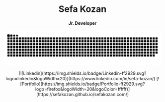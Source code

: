 
<h1 align="center">Sefa Kozan</h1>
<h4 align="center">Jr. Developer</h4>

![Snake animation](github-contribution-grid-snake.svg)

<div align="center">
[![Linkedin](https://img.shields.io/badge/Linkedin-ff2929.svg?logo=linkedin&logoWidth=20)](https://www.linkedin.com/in/sefa-kozan/)
[![Portfolio](https://img.shields.io/badge/Portfolio-ff2929.svg?logo=firefox&logoWidth=20&logoColor=ffffff)](https://sefakozan.github.io/sefakozan.com/)
</div>
